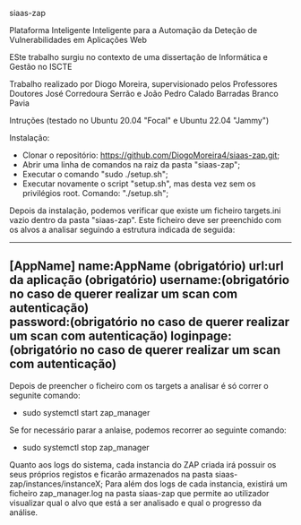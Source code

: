 siaas-zap

Plataforma Inteligente Inteligente para a Automação da Deteção de Vulnerabilidades em Aplicações Web

ESte trabalho surgiu no contexto de uma dissertação de Informática e Gestão no ISCTE

Trabalho realizado por Diogo Moreira, supervisionado pelos Professores Doutores José Corredoura Serrão e João Pedro Calado Barradas Branco Pavia

Intruções (testado no Ubuntu 20.04 "Focal" e Ubuntu 22.04 "Jammy")

Instalação:
- Clonar o repositório: https://github.com/DiogoMoreira4/siaas-zap.git;
- Abrir uma linha de comandos na raiz da pasta "siaas-zap";
- Executar o comando "sudo ./setup.sh";
- Executar novamente o script "setup.sh", mas desta vez sem os privilégios root. Comando: "./setup.sh";

Depois da instalação, podemos verificar que existe um ficheiro targets.ini vazio dentro da pasta "siaas-zap".
Este ficheiro deve ser preenchido com os alvos a analisar seguindo a estrutura indicada de seguida:

--------------------------------------------------------------------------------
[AppName]
name:AppName (obrigatório)
url:url da aplicação (obrigatório)
username:(obrigatório no caso de querer realizar um scan com autenticação)  
password:(obrigatório no caso de querer realizar um scan com autenticação)
loginpage:(obrigatório no caso de querer realizar um scan com autenticação)
--------------------------------------------------------------------------------

Depois de preencher o ficheiro com os targets a analisar é só correr o segunite comando:
- sudo systemctl start zap_manager

Se for necessário parar a anlaise, podemos recorrer ao seguinte comando:
- sudo systemctl stop zap_manager

Quanto aos logs do sistema, cada instancia do ZAP criada irá possuir os seus próprios registos e ficarão armazenados na pasta siaas-zap/instances/instanceX;
Para além dos logs de cada instancia, existirá um ficheiro zap_manager.log na pasta siaas-zap que permite ao utilizador visualizar qual o alvo que está a ser analisado e qual o progresso da análise.
